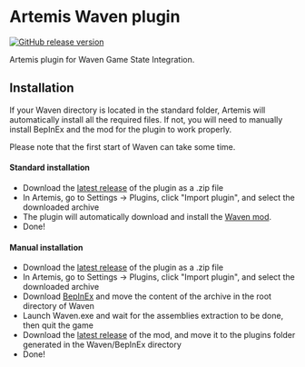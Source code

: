 # Artemis Waven plugin
[![GitHub release version](https://img.shields.io/github/v/release/urfour/WavenGSI-Plugin.svg)](https://github.com/urfour/WavenGSI-Plugin/releases)

Artemis plugin for Waven Game State Integration.

## Installation

If your Waven directory is located in the standard folder, Artemis will automatically install all the required files.
If not, you will need to manually install BepInEx and the mod for the plugin to work properly.

Please note that the first start of Waven can take some time.

#### Standard installation

- Download the [latest release](https://github.com/urfour/WavenGSI-Plugin/releases/latest) of the plugin as a .zip file
- In Artemis, go to Settings -> Plugins, click "Import plugin", and select the downloaded archive
- The plugin will automatically download and install the [Waven mod](https://github.com/urfour/WavenGSI-Mod/releases).
- Done!

#### Manual installation

- Download the [latest release](https://github.com/urfour/WavenGSI-Plugin/releases/latest) of the plugin as a .zip file
- In Artemis, go to Settings -> Plugins, click "Import plugin", and select the downloaded archive
- Download [BepInEx](https://github.com/BepInEx/BepInEx/releases/tag/v6.0.0-pre.1) and move the content of the archive
in the root directory of Waven
- Launch Waven.exe and wait for the assemblies extraction to be done, then quit the game
- Download the [latest release](https://github.com/urfour/WavenGSI-Mod/releases/latest) of the mod, and move it to the 
plugins folder generated in the Waven/BepInEx directory
- Done!
